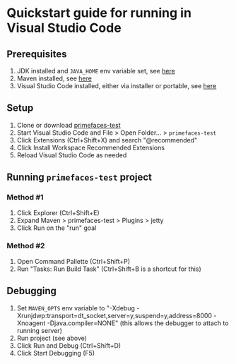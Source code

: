 # Quickstart guide for running in Visual Studio Code

## Prerequisites

1. JDK installed and `JAVA_HOME` env variable set, see [here](https://github.com/redhat-developer/vscode-java/wiki/JDK-Requirements)
2. Maven installed, see [here](https://maven.apache.org/install.html)
3. Visual Studio Code installed, either via installer or portable, see [here](https://code.visualstudio.com/docs/setup/setup-overview)

## Setup

1. Clone or download [primefaces-test](https://github.com/primefaces/primefaces-test)
2. Start Visual Studio Code and File > Open Folder... > `primefaces-test`
3. Click Extensions (Ctrl+Shift+X) and search "@recommended"
4. Click Install Workspace Recommended Extensions
5. Reload Visual Studio Code as needed

## Running `primefaces-test` project

### Method #1
1. Click Explorer (Ctrl+Shift+E)
2. Expand Maven > primefaces-test > Plugins > jetty
3. Click Run on the "run" goal

### Method #2
1. Open Command Pallette (Ctrl+Shift+P)
2. Run "Tasks: Run Build Task" (Ctrl+Shift+B is a shortcut for this)

## Debugging

1. Set `MAVEN_OPTS` env variable to "-Xdebug -Xrunjdwp:transport=dt_socket,server=y,suspend=y,address=8000 -Xnoagent -Djava.compiler=NONE" (this allows the debugger to attach to running server)
2. Run project (see above)
3. Click Run and Debug (Ctrl+Shift+D)
4. Click Start Debugging (F5)